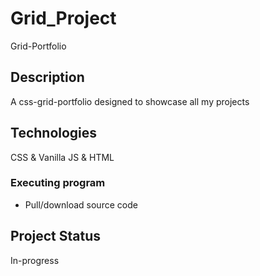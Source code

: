 # Grid_Project

Grid-Portfolio

## Description

A css-grid-portfolio designed to showcase all my projects

## Technologies 

CSS & Vanilla JS & HTML


### Executing program

* Pull/download source code


## Project Status 

In-progress
